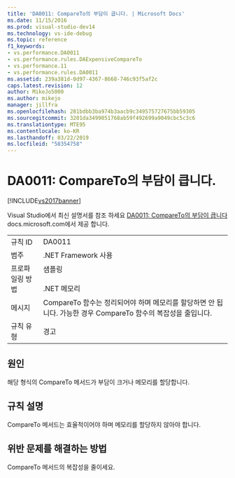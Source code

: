 ```yaml
---
title: 'DA0011: CompareTo의 부담이 큽니다. | Microsoft Docs'
ms.date: 11/15/2016
ms.prod: visual-studio-dev14
ms.technology: vs-ide-debug
ms.topic: reference
f1_keywords:
- vs.performance.DA0011
- vs.performance.rules.DAExpensiveCompareTo
- vs.performance.11
- vs.performance.rules.DA0011
ms.assetid: 239a381d-0d97-4367-8668-746c93f5af2c
caps.latest.revision: 12
author: MikeJo5000
ms.author: mikejo
manager: jillfra
ms.openlocfilehash: 281bdbb3ba974b3aacb9c349575727675bb59305
ms.sourcegitcommit: 3201da3499051768ab59f492699a9049cbc5c3c6
ms.translationtype: MTE95
ms.contentlocale: ko-KR
ms.lasthandoff: 03/22/2019
ms.locfileid: "58354758"
---
```

# <a name="da0011-expensive-compareto"></a>DA0011: CompareTo의 부담이 큽니다.
[!INCLUDE[vs2017banner](../includes/vs2017banner.md)]

Visual Studio에서 최신 설명서를 참조 하세요 [DA0011: CompareTo의 부담이 큽니다](https://docs.microsoft.com/visualstudio/profiling/da0011-expensive-compareto) docs.microsoft.com에서 제공 합니다.  
  
|||  
|-|-|  
|규칙 ID|DA0011|  
|범주|.NET Framework 사용|  
|프로파일링 방법|샘플링<br /><br /> .NET 메모리|  
|메시지|CompareTo 함수는 정리되어야 하며 메모리를 할당하면 안 됩니다. 가능한 경우 CompareTo 함수의 복잡성을 줄입니다.|  
|규칙 유형|경고|  
  
## <a name="cause"></a>원인  
 해당 형식의 CompareTo 메서드가 부담이 크거나 메모리를 할당합니다.  
  
## <a name="rule-description"></a>규칙 설명  
 CompareTo 메서드는 효율적이어야 하며 메모리를 할당하지 않아야 합니다.  
  
## <a name="how-to-fix-violations"></a>위반 문제를 해결하는 방법  
 CompareTo 메서드의 복잡성을 줄이세요.
